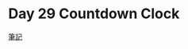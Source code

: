 # Day 29 Countdown Clock

[筆記](https://paper.dropbox.com/doc/JavaScript30-Day-29-Countdown-Clock--Aqwtkpjegq_EaPIXMX7xSJjwAg-bz2zPhUR0ZD6rGgzmxkRQ)